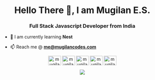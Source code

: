 <h1 align="center">Hello There 👋, I am Mugilan E.S.</h1>
<h3 align="center">Full Stack Javascript Developer from India</h3>

- 🌱  I am currently learning **Nest**

<!-- - :book:  Ask me about **Node.js**, **Express.js**, **React.js**, and **React Native** -->

- 📫  Reach me @ **me@mugilancodes.com**

<!-- - My Sourcerer [Profile](https://sourcerer.io/mugilan-codes) -->

<p align="center">
<a href="https://twitter.com/mugilancodes" target="blank"><img align="center" src="https://raw.githubusercontent.com/rahuldkjain/github-profile-readme-generator/master/src/images/icons/Social/twitter.svg" alt="mugilancodes" height="30" width="40" /></a>
<a href="https://linkedin.com/in/mugilan-codes" target="blank"><img align="center" src="https://raw.githubusercontent.com/rahuldkjain/github-profile-readme-generator/master/src/images/icons/Social/linked-in-alt.svg" alt="mugilan-codes" height="30" width="40" /></a>
<a href="https://instagram.com/mugilancodes" target="blank"><img align="center" src="https://raw.githubusercontent.com/rahuldkjain/github-profile-readme-generator/master/src/images/icons/Social/instagram.svg" alt="mugilancodes" height="30" width="40" /></a>
<a href="https://www.hackerrank.com/mugilancodes" target="blank"><img align="center" src="https://raw.githubusercontent.com/rahuldkjain/github-profile-readme-generator/master/src/images/icons/Social/hackerrank.svg" alt="mugilancodes" height="30" width="40" /></a>
<a href="https://www.leetcode.com/mugilan-codes" target="blank"><img align="center" src="https://raw.githubusercontent.com/rahuldkjain/github-profile-readme-generator/master/src/images/icons/Social/leet-code.svg" alt="mugilan-codes" height="30" width="40" /></a>
</p>

<p align="center">
  <img src="https://github-profile-trophy.vercel.app/?username=Mugilan-Codes&theme=onedark&rank=SECRET,SSS,SS,S,AAA,AA,A,B&margin-w=10&margin-h=10">
</p>

<!-- <p align="center">
  <img src="https://mugilan-readme-streak-stats.herokuapp.com/?user=Mugilan-Codes&theme=flag-india&hide_border=true&background=000000&currStreakLabel=DD2727&currStreakNum=DD2727"/>
</p> -->

<!-- <p align="center">
  <img src="https://github-readme-stats-mugilan-codes.vercel.app/api?username=mugilan-codes&show_icons=true&include_all_commits=true&theme=radical" alt="mugilan-codes" />
</p> -->

<!-- <p align="center">
  <img src="https://mugilan-activity-graph.herokuapp.com/graph?username=Mugilan-Codes&theme=github" alt="Mugilan's GitHub Activity Graph">
</p> -->
